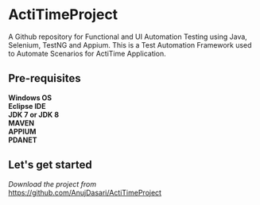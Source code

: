 # ActiTimeProject
A Github repository for Functional and UI Automation Testing using Java, Selenium, TestNG and Appium. This is a Test Automation Framework used to Automate Scenarios for ActiTime Application. 

## Pre-requisites
**Windows OS**  
**Eclipse IDE**  
**JDK 7 or JDK 8**  
**MAVEN**  
**APPIUM**  
**PDANET**  

## Let's get started
*Download the project from*  
https://github.com/AnujDasari/ActiTimeProject
